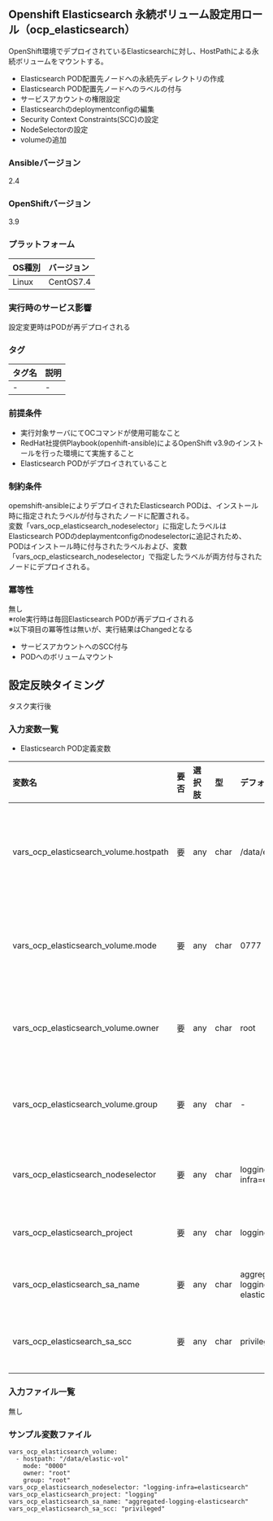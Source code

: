 ## Openshift Elasticsearch 永続ボリューム設定用ロール（ocp_elasticsearch）

OpenShift環境でデプロイされているElasticsearchに対し、HostPathによる永続ボリュームをマウントする。
- Elasticsearch POD配置先ノードへの永続先ディレクトリの作成
- Elasticsearch POD配置先ノードへのラベルの付与
- サービスアカウントの権限設定
- Elasticsearchのdeploymentconfigの編集
 - Security Context Constraints(SCC)の設定
 - NodeSelectorの設定
 - volumeの追加

### Ansibleバージョン

2.4

### OpenShiftバージョン

3.9

### プラットフォーム

OS種別 | バージョン
:--- | :---
Linux  | CentOS7.4

### 実行時のサービス影響

設定変更時はPODが再デプロイされる

### タグ

タグ名 | 説明
:--- | :---
- | -

### 前提条件

- 実行対象サーバにてOCコマンドが使用可能なこと
- RedHat社提供Playbook(openhift-ansible)によるOpenShift v3.9のインストールを行った環境にて実施すること
- Elasticsearch PODがデプロイされていること

### 制約条件

opemshift-ansibleによりデプロイされたElasticsearch PODは、インストール時に指定されたラベルが付与されたノードに配置される。<br>
変数「vars_ocp_elasticsearch_nodeselector」に指定したラベルはElasticsearch PODのdeplaymentconfigのnodeselectorに追記されため、<br>
PODはインストール時に付与されたラベルおよび、変数「vars_ocp_elasticsearch_nodeselector」で指定したラベルが両方付与されたノードにデプロイされる。

### 冪等性
無し<br>
※role実行時は毎回Elasticsearch PODが再デプロイされる<br>
※以下項目の冪等性は無いが、実行結果はChangedとなる
- サービスアカウントへのSCC付与
- PODへのボリュームマウント

## 設定反映タイミング
タスク実行後

### 入力変数一覧

- Elasticsearch POD定義変数

変数名 | 要否 | 選択肢 | 型 | デフォルト | 説明
:--- | :--- | :--- | :--- | :--- | :---
vars_ocp_elasticsearch_volume.hostpath | 要 | any | char | /data/elastic-vol | PODの永続先ボリューム(ディレクトリ)<br>※Registryデータの保存先
vars_ocp_elasticsearch_volume.mode | 要 | any | char | 0777 | PODの永続先ボリューム(ディレクトリ)のパーミッション
vars_ocp_elasticsearch_volume.owner | 要 | any | char | root | PODの永続先ボリューム(ディレクトリ)のオーナー
vars_ocp_elasticsearch_volume.group | 要 | any | char | - | PODの永続先ボリューム(ディレクトリ)のグループ
vars_ocp_elasticsearch_nodeselector | 要 | any | char | logging-infra=elasticsearch | PODを配置先するノードに付与するラベル
vars_ocp_elasticsearch_project | 要 | any | char | logging | PODのデプロイ先プロジェクト
vars_ocp_elasticsearch_sa_name | 要 | any | char | aggregated-logging-elasticsearch | PODの起動用サービスアカウント
vars_ocp_elasticsearch_sa_scc | 要 | any | char | privileged | PODの起動用サービスアカウントのSCC


### 入力ファイル一覧

無し

### サンプル変数ファイル

    vars_ocp_elasticsearch_volume:
      - hostpath: "/data/elastic-vol"
        mode: "0000"
        owner: "root"
        group: "root"
    vars_ocp_elasticsearch_nodeselector: "logging-infra=elasticsearch"
    vars_ocp_elasticsearch_project: "logging"
    vars_ocp_elasticsearch_sa_name: "aggregated-logging-elasticsearch"
    vars_ocp_elasticsearch_sa_scc: "privileged"
